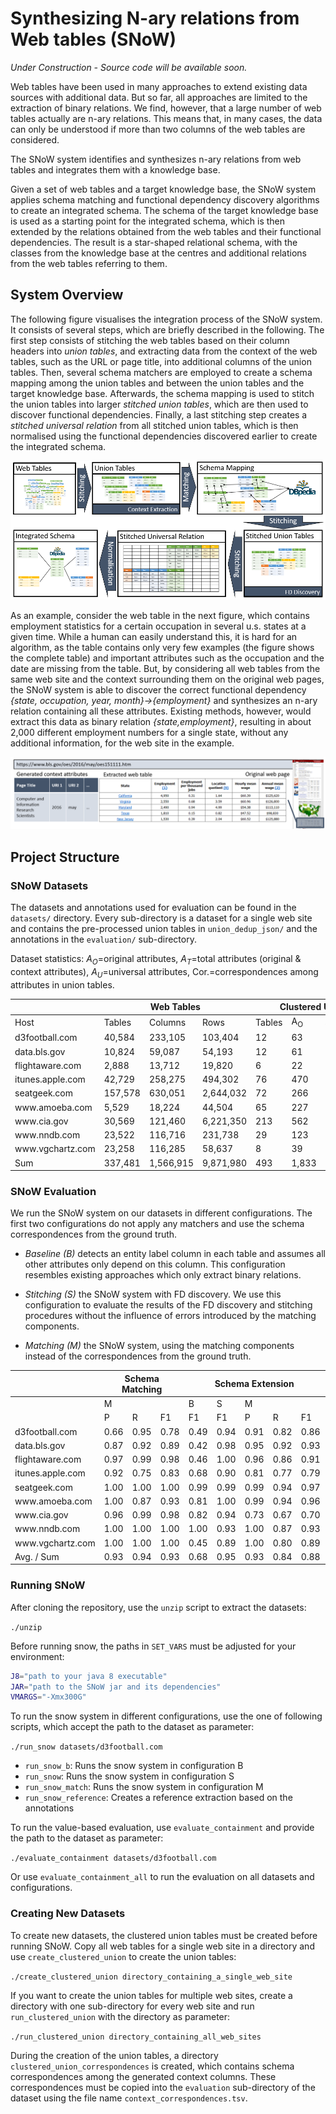 # **S**ynthesizing **N**-ary relations fr**o**m **W**eb tables (SNoW)

*Under Construction - Source code will be available soon.*

Web tables have been used in many approaches to extend existing data sources with additional data. 
But so far, all approaches are limited to the extraction of binary relations. 
We find, however, that a large number of web tables actually are n-ary relations. 
This means that, in many cases, the data can only be understood if more than two columns of the web tables are considered.

The SNoW system identifies and synthesizes n-ary relations from web tables and integrates them with a knowledge base.

Given a set of web tables and a target knowledge base, the SNoW system applies schema matching and functional dependency discovery algorithms to create an integrated schema.
The schema of the target knowledge base is used as a starting point for the integrated schema, which is then extended by the relations obtained from the web tables and their functional dependencies.
The result is a star-shaped relational schema, with the classes from the knowledge base at the centres and additional relations from the web tables referring to them.

## System Overview

The following figure visualises the integration process of the SNoW system.
It consists of several steps, which are briefly described in the following.
The first step consists of stitching the web tables based on their column headers into *union tables*, and extracting data from the context of the web tables, such as the URL or page title, into additional columns of the union tables.
Then, several schema matchers are employed to create a schema mapping among the union tables and between the union tables and the target knowledge base.
Afterwards, the schema mapping is used to stitch the union tables into larger *stitched union tables*, which are then used to discover functional dependencies.
Finally, a last stitching step creates a *stitched universal relation* from all stitched union tables, which is then normalised using the functional dependencies discovered earlier to create the integrated schema.

![SNoW Process Overview](/img/overview.png)

As an example, consider the web table in the next figure, which contains employment statistics for a certain occupation in several u.s. states at a given time.
While a human can easily understand this, it is hard for an algorithm, as the table contains only very few examples (the figure shows the complete table) and important attributes such as the occupation and the date are missing from the table.
But, by considering all web tables from the same web site and the context surrounding them on the original web pages, the SNoW system is able to discover the correct functional dependency *\{state, occupation, year, month\}&rarr;\{employment\}* and synthesizes an n-ary relation containing all these attributes.
Existing methods, however, would extract this data as binary relation *\{state,employment\}*, resulting in about 2\,000 different employment numbers for a single state, without any additional information, for the web site in the example.

![Example Web Table](/img/example_table.png)

## Project Structure

### SNoW Datasets

The datasets and annotations used for evaluation can be found in the `datasets/` directory.
Every sub-directory is a dataset for a single web site and contains the pre-processed union tables in `union_dedup_json/` and the annotations in the `evaluation/` sub-directory.

Dataset statistics: $A_O$=original attributes, $A_T$=total attributes (original \& context attributes), $A_U$=universal attributes, Cor.=correspondences among attributes in union tables.

<table>
<thead><tr><th></th><th colspan=3>Web Tables</th><th colspan=4>Clustered Union Tables</th><th colspan=4>Annotation</th></tr></thead><tbody>
 <tr><td>Host</td><td>Tables</td><td>Columns</td><td>Rows</td><td>Tables</td><td>A<sub>O</sub></td><td>A<sub>T</sub></td><td>Rows</td><td>Classes</td><td>A<sub>U</sub></td><td>Cor.</td><td>FDs</td></tr>
 <tr><td>d3football.com</td><td> 40,584   </td><td> 233,105   </td><td> 103,404   </td><td> 12   </td><td> 63   </td><td> 145   </td><td> 11,731   </td><td>2</td><td>41</td><td> 473   </td><td>18</td></tr>
 <tr><td>data.bls.gov</td><td> 10,824   </td><td> 59,087   </td><td> 54,193   </td><td> 12   </td><td> 61   </td><td> 181   </td><td> 52,629   </td><td>1</td><td>51</td><td> 459   </td><td>12</td></tr>
 <tr><td>flightaware.com</td><td> 2,888   </td><td> 13,712   </td><td> 19,820   </td><td> 6   </td><td> 22   </td><td> 72   </td><td> 19,613   </td><td>1</td><td>35</td><td> 67   </td><td>13</td></tr>
 <tr><td>itunes.apple.com</td><td> 42,729   </td><td> 258,275   </td><td> 494,302   </td><td> 76   </td><td> 470   </td><td> 1,095   </td><td> 491,977   </td><td>1</td><td>59</td><td> 30,809   </td><td>6</td></tr>
 <tr><td>seatgeek.com</td><td> 157,578   </td><td> 630,051   </td><td> 2,644,032   </td><td> 72   </td><td> 266   </td><td> 714   </td><td> 300,106   </td><td>6</td><td>71</td><td> 17,542   </td><td>30</td></tr>
 <tr><td>www.amoeba.com</td><td> 5,529   </td><td> 18,224   </td><td> 44,504   </td><td> 65   </td><td> 227   </td><td> 712   </td><td> 32,898   </td><td>2</td><td>42</td><td> 18,433   </td><td>13</td></tr>
 <tr><td>www.cia.gov</td><td> 30,569   </td><td> 121,460   </td><td> 6,221,350   </td><td> 213   </td><td> 562   </td><td> 2,225   </td><td> 70,809   </td><td>1</td><td>323</td><td> 182,833   </td><td>181</td></tr>
 <tr><td>www.nndb.com</td><td> 23,522   </td><td> 116,716   </td><td> 231,738   </td><td> 29   </td><td> 123   </td><td> 299   </td><td> 229,445   </td><td>6</td><td>29</td><td> 3,403   </td><td>10</td></tr>
 <tr><td>www.vgchartz.com</td><td> 23,258   </td><td> 116,285   </td><td> 58,637   </td><td> 8   </td><td> 39   </td><td> 87   </td><td> 33,715   </td><td>1</td><td>36</td><td> 140   </td><td>13</td></tr>
 <tr><td>Sum</td><td> 337,481   </td><td> 1,566,915   </td><td> 9,871,980   </td><td> 493   </td><td> 1,833   </td><td> 5,530   </td><td> 1,242,923   </td><td>14</td><td>687</td><td> 254,159   </td><td>296</td></tr>
</tbody></table>

### SNoW Evaluation

We run the SNoW system on our datasets in different configurations.
The first two configurations do not apply any matchers and use the schema correspondences from the ground truth.

- *Baseline (B)* detects an entity label column in each table and assumes all other attributes only depend on this column. 
This configuration resembles existing approaches which only extract binary relations.

- *Stitching (S)* the SNoW system with FD discovery.
We use this configuration to evaluate the results of the FD discovery and stitching procedures without the influence of errors introduced by the matching components.

- *Matching (M)* the SNoW system, using the matching components instead of the correspondences from the ground truth.

<table>
<thead><tr><th></th><th colspan=3>Schema Matching </th><th colspan=5>Schema Extension</th><th colspan=4>Reference</th></tr></thead><tbody>
 <tr><td>&nbsp;</td><td colspan=3>M</td><td>B</td><td>S</td><td colspan=3>M</td><td>&nbsp;</td><td>&nbsp;</td><td>&nbsp;</td></tr>
 <tr><td>&nbsp;</td><td>P</td><td>R</td><td>F1</td><td>F1</td><td>F1</td><td>P</td><td>R</td><td>F1</td><td>Cor.</td><td>Entities</td><td>Tuples</td><td>Values</td></tr>
 <tr><td>d3football.com</td><td>0.66</td><td>0.95</td><td>0.78</td><td>0.49</td><td>0.94</td><td>0.91</td><td>0.82</td><td>0.86</td><td>1.39E+09</td><td>2,766</td><td>40,011</td><td>150,129</td></tr>
 <tr><td>data.bls.gov</td><td>0.87</td><td>0.92</td><td>0.89</td><td>0.42</td><td>0.98</td><td>0.95</td><td>0.92</td><td>0.93</td><td>4.21E+08</td><td>57</td><td>217,588</td><td>1,038,019</td></tr>
 <tr><td>flightaware.com</td><td>0.97</td><td>0.99</td><td>0.98</td><td>0.46</td><td>1.00</td><td>0.96</td><td>0.86</td><td>0.91</td><td>2.56E+07</td><td>89</td><td>46,851</td><td>187,548</td></tr>
 <tr><td>itunes.apple.com</td><td>0.92</td><td>0.75</td><td>0.83</td><td>0.68</td><td>0.90</td><td>0.81</td><td>0.77</td><td>0.79</td><td>8.94E+09</td><td>265,431</td><td>1,703,654</td><td>6,788,752</td></tr>
 <tr><td>seatgeek.com</td><td>1.00</td><td>1.00</td><td>1.00</td><td>0.99</td><td>0.99</td><td>0.99</td><td>0.94</td><td>0.97</td><td>4.95E+10</td><td>30,152</td><td>55,044</td><td>133,918</td></tr>
 <tr><td>www.amoeba.com</td><td>1.00</td><td>0.87</td><td>0.93</td><td>0.81</td><td>1.00</td><td>0.99</td><td>0.94</td><td>0.96</td><td>8.57E+07</td><td>23,348</td><td>61,658</td><td>222,481</td></tr>
 <tr><td>www.cia.gov</td><td>0.96</td><td>0.99</td><td>0.98</td><td>0.82</td><td>0.94</td><td>0.73</td><td>0.67</td><td>0.70</td><td>1.88E+09</td><td>267</td><td>48,076</td><td>131,014</td></tr>
 <tr><td>www.nndb.com</td><td>1.00</td><td>1.00</td><td>1.00</td><td>1.00</td><td>0.93</td><td>1.00</td><td>0.87</td><td>0.93</td><td>1.35E+09</td><td>40,003</td><td>133,848</td><td>343,476</td></tr>
 <tr><td>www.vgchartz.com</td><td>1.00</td><td>1.00</td><td>1.00</td><td>0.45</td><td>0.89</td><td>1.00</td><td>0.80</td><td>0.89</td><td>1.62E+09</td><td>11,711</td><td>108,066</td><td>396,959</td></tr>
 <tr><td>Avg. / Sum</td><td>0.93</td><td>0.94</td><td>0.93</td><td>0.68</td><td>0.95</td><td>0.93</td><td>0.84</td><td>0.88</td><td>6.52E+10</td><td>373,824</td><td>2,414,796</td><td>9,392,296</td></tr>
</tbody></table>

### Running SNoW

After cloning the repository, use the `unzip` script to extract the datasets:

`./unzip`

Before running snow, the paths in `SET_VARS` must be adjusted for your environment:

```bash
J8="path to your java 8 executable"
JAR="path to the SNoW jar and its dependencies"
VMARGS="-Xmx300G"
```

To run the snow system in different configurations, use the one of following scripts, which accept the path to the dataset as parameter:

`./run_snow datasets/d3football.com`

- `run_snow_b`: Runs the snow system in configuration B
- `run_snow`: Runs the snow system in configuration S
- `run_snow_match`: Runs the snow system in configuration M
- `run_snow_reference`: Creates a reference extraction based on the annotations

To run the value-based evaluation, use `evaluate_containment` and provide the path to the dataset as parameter:

`./evaluate_containment datasets/d3football.com`

Or use `evaluate_containment_all` to run the evaluation on all datasets and configurations.

### Creating New Datasets

To create new datasets, the clustered union tables must be created before running SNoW. Copy all web tables for a single web site in a directory and use `create_clustered_union` to create the union tables:

`./create_clustered_union directory_containing_a_single_web_site`

If you want to create the union tables for multiple web sites, create a directory with one sub-directory for every web site and run `run_clustered_union` with the directory as parameter:

`./run_clustered_union directory_containing_all_web_sites`

During the creation of the union tables, a directory `clustered_union_correspondences` is created, which contains schema correspondences among the generated context columns. These correspondences must be copied into the `evaluation` sub-directory of the dataset using the file name `context_correspondences.tsv`.